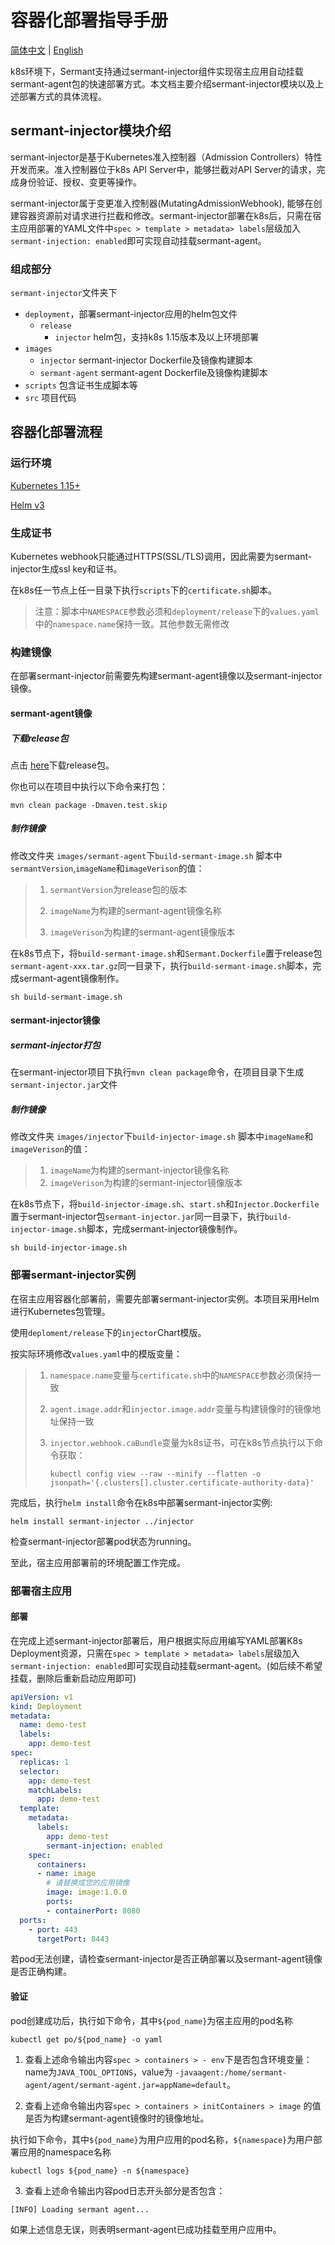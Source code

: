 # 容器化部署指导手册

[简体中文](injector-zh.md) | [English](injector.md)

k8s环境下，Sermant支持通过sermant-injector组件实现宿主应用自动挂载sermant-agent包的快速部署方式。本文档主要介绍sermant-injector模块以及上述部署方式的具体流程。

## sermant-injector模块介绍
sermant-injector是基于Kubernetes准入控制器（Admission Controllers）特性开发而来。准入控制器位于k8s API Server中，能够拦截对API Server的请求，完成身份验证、授权、变更等操作。

sermant-injector属于变更准入控制器(MutatingAdmissionWebhook), 能够在创建容器资源前对请求进行拦截和修改。sermant-injector部署在k8s后，只需在宿主应用部署的YAML文件中`spec > template > metadata> labels`层级加入`sermant-injection: enabled`即可实现自动挂载sermant-agent。

### 组成部分
`sermant-injector`文件夹下

- `deployment`，部署sermant-injector应用的helm包文件
  - `release`
    - `injector` helm包，支持k8s 1.15版本及以上环境部署
- `images`
  - `injector` sermant-injector Dockerfile及镜像构建脚本
  - `sermant-agent` sermant-agent Dockerfile及镜像构建脚本
- `scripts` 包含证书生成脚本等
- `src` 项目代码

## 容器化部署流程

### 运行环境
[Kubernetes 1.15+](https://kubernetes.io/)

[Helm v3](https://helm.sh/)

### 生成证书
Kubernetes webhook只能通过HTTPS(SSL/TLS)调用，因此需要为sermant-injector生成ssl key和证书。

在k8s任一节点上任一目录下执行`scripts`下的`certificate.sh`脚本。

> 注意：脚本中`NAMESPACE`参数必须和`deployment/release`下的`values.yaml`中的`namespace.name`保持一致。其他参数无需修改

### 构建镜像

在部署sermant-injector前需要先构建sermant-agent镜像以及sermant-injector镜像。

#### sermant-agent镜像

##### 下载release包

点击 [here](https://github.com/huaweicloud/Sermant/releases)下载release包。

你也可以在项目中执行以下命令来打包：

```shell
mvn clean package -Dmaven.test.skip
```

##### 制作镜像

修改文件夹 `images/sermant-agent`下`build-sermant-image.sh` 脚本中`sermantVersion`,`imageName`和`imageVerison`的值：

> 1. `sermantVersion`为release包的版本
>
> 2. `imageName`为构建的sermant-agent镜像名称
>
> 3. `imageVerison`为构建的sermant-agent镜像版本

在k8s节点下，将`build-sermant-image.sh`和`Sermant.Dockerfile`置于release包`sermant-agent-xxx.tar.gz`同一目录下，执行`build-sermant-image.sh`脚本，完成sermant-agent镜像制作。

```shell
sh build-sermant-image.sh
```

#### sermant-injector镜像

##### sermant-injector打包

在sermant-injector项目下执行`mvn clean package`命令，在项目目录下生成`sermant-injector.jar`文件

##### 制作镜像

修改文件夹 `images/injector`下`build-injector-image.sh` 脚本中`imageName`和`imageVerison`的值：

> 1. `imageName`为构建的sermant-injector镜像名称
> 2. `imageVerison`为构建的sermant-injector镜像版本

在k8s节点下，将`build-injector-image.sh`、`start.sh`和`Injector.Dockerfile`置于sermant-injector包`sermant-injector.jar`同一目录下，执行`build-injector-image.sh`脚本，完成sermant-injector镜像制作。

```shell
sh build-injector-image.sh
```

### 部署sermant-injector实例

在宿主应用容器化部署前，需要先部署sermant-injector实例。本项目采用Helm进行Kubernetes包管理。

使用`deploment/release`下的`injector`Chart模版。

按实际环境修改`values.yaml`中的模版变量：

> 1. `namespace.name`变量与`certificate.sh`中的`NAMESPACE`参数必须保持一致
>
> 2. `agent.image.addr`和`injector.image.addr`变量与构建镜像时的镜像地址保持一致
>
> 3. `injector.webhook.caBundle`变量为k8s证书，可在k8s节点执行以下命令获取：
>
>    ```shell
>    kubectl config view --raw --minify --flatten -o jsonpath='{.clusters[].cluster.certificate-authority-data}'
>    ```

完成后，执行`helm install`命令在k8s中部署sermant-injector实例:

```shell
helm install sermant-injector ../injector
```

检查sermant-injector部署pod状态为running。

至此，宿主应用部署前的环境配置工作完成。

### 部署宿主应用

#### 部署

在完成上述sermant-injector部署后，用户根据实际应用编写YAML部署K8s Deployment资源，只需在`spec > template > metadata> labels`层级加入`sermant-injection: enabled`即可实现自动挂载sermant-agent。(如后续不希望挂载，删除后重新启动应用即可)

```yaml
apiVersion: v1
kind: Deployment
metadata:
  name: demo-test
  labels:
    app: demo-test
spec:
  replicas: 1
  selector:
    app: demo-test
    matchLabels:
      app: demo-test
  template:
    metadata:
      labels:
        app: demo-test
        sermant-injection: enabled
    spec:
      containers:
      - name: image
        # 请替换成您的应用镜像
        image: image:1.0.0
        ports: 
        - containerPort: 8080
  ports:
    - port: 443
      targetPort: 8443
```

若pod无法创建，请检查sermant-injector是否正确部署以及sermant-agent镜像是否正确构建。

#### 验证

pod创建成功后，执行如下命令，其中`${pod_name}`为宿主应用的pod名称

```shell
kubectl get po/${pod_name} -o yaml
```

1. 查看上述命令输出内容`spec > containers > - env`下是否包含环境变量：name为`JAVA_TOOL_OPTIONS`，value为 `-javaagent:/home/sermant-agent/agent/sermant-agent.jar=appName=default`。

2. 查看上述命令输出内容`spec > containers > initContainers > image` 的值是否为构建sermant-agent镜像时的镜像地址。

执行如下命令，其中`${pod_name}`为用户应用的pod名称，`${namespace}`为用户部署应用的namespace名称

```shell
kubectl logs ${pod_name} -n ${namespace}
```

3. 查看上述命令输出内容pod日志开头部分是否包含：

```
[INFO] Loading sermant agent...
```

如果上述信息无误，则表明sermant-agent已成功挂载至用户应用中。

